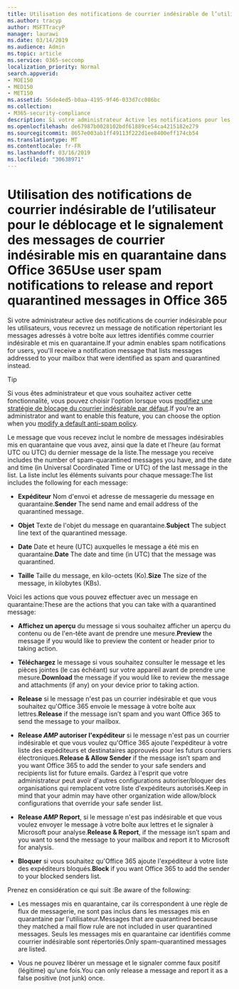 ```yaml
---
title: Utilisation des notifications de courrier indésirable de l’utilisateur pour le déblocage et le signalement des messages de courrier indésirable mis en quarantaine dans Office 365
ms.author: tracyp
author: MSFTTracyP
manager: laurawi
ms.date: 03/14/2019
ms.audience: Admin
ms.topic: article
ms.service: O365-seccomp
localization_priority: Normal
search.appverid:
- MOE150
- MED150
- MET150
ms.assetid: 56de4ed5-b0aa-4195-9f46-033d7cc086bc
ms.collection:
- M365-security-compliance
description: Si votre administrateur Active les notifications pour les utilisateurs, vous recevrez un message de notification répertoriant les messages envoyés à votre boîte aux lettres identifiés comme courriers indésirables, en masse ou par hameçonnage. Vous pouvez publier ou signaler des messages après leur notification.
ms.openlocfilehash: de67987b0028102bdf61889ce54ca4215182e279
ms.sourcegitcommit: 8657e003ab1ff49113f222d1ee8400eff174cb54
ms.translationtype: MT
ms.contentlocale: fr-FR
ms.lasthandoff: 03/16/2019
ms.locfileid: "30638971"
---
```

# <a name="use-user-spam-notifications-to-release-and-report-quarantined-messages-in-office-365"></a><span data-ttu-id="bec5f-104">Utilisation des notifications de courrier indésirable de l’utilisateur pour le déblocage et le signalement des messages de courrier indésirable mis en quarantaine dans Office 365</span><span class="sxs-lookup"><span data-stu-id="bec5f-104">Use user spam notifications to release and report quarantined messages in Office 365</span></span>

<span data-ttu-id="bec5f-105">Si votre administrateur active des notifications de courrier indésirable pour les utilisateurs, vous recevrez un message de notification répertoriant les messages adressés à votre boîte aux lettres identifiés comme courrier indésirable et mis en quarantaine.</span><span class="sxs-lookup"><span data-stu-id="bec5f-105">If your admin enables spam notifications for users, you'll receive a notification message that lists messages addressed to your mailbox that were identified as spam and quarantined instead.</span></span>
  
> [!TIP]
> <span data-ttu-id="bec5f-106">Si vous êtes administrateur et que vous souhaitez activer cette fonctionnalité, vous pouvez choisir l'option lorsque vous [modifiez une stratégie de blocage du courrier indésirable par défaut](https://go.microsoft.com/fwlink/?LinkId=800313).</span><span class="sxs-lookup"><span data-stu-id="bec5f-106">If you're an administrator and want to enable this feature, you can choose the option when you [modify a default anti-spam policy](https://go.microsoft.com/fwlink/?LinkId=800313).</span></span> 
  
<span data-ttu-id="bec5f-107">Le message que vous recevez inclut le nombre de messages indésirables mis en quarantaine que vous avez, ainsi que la date et l'heure (au format UTC ou UTC) du dernier message de la liste.</span><span class="sxs-lookup"><span data-stu-id="bec5f-107">The message you receive includes the number of spam-quarantined messages you have, and the date and time (in Universal Coordinated Time or UTC) of the last message in the list.</span></span> <span data-ttu-id="bec5f-108">La liste inclut les éléments suivants pour chaque message:</span><span class="sxs-lookup"><span data-stu-id="bec5f-108">The list includes the following for each message:</span></span>
  
- <span data-ttu-id="bec5f-109">**Expéditeur** Nom d'envoi et adresse de messagerie du message en quarantaine.</span><span class="sxs-lookup"><span data-stu-id="bec5f-109">**Sender** The send name and email address of the quarantined message.</span></span> 
    
- <span data-ttu-id="bec5f-110">**Objet** Texte de l'objet du message en quarantaine.</span><span class="sxs-lookup"><span data-stu-id="bec5f-110">**Subject** The subject line text of the quarantined message.</span></span> 
    
- <span data-ttu-id="bec5f-111">**Date** Date et heure (UTC) auxquelles le message a été mis en quarantaine.</span><span class="sxs-lookup"><span data-stu-id="bec5f-111">**Date** The date and time (in UTC) that the message was quarantined.</span></span> 
    
- <span data-ttu-id="bec5f-112">**Taille** Taille du message, en kilo-octets (Ko).</span><span class="sxs-lookup"><span data-stu-id="bec5f-112">**Size** The size of the message, in kilobytes (KBs).</span></span> 
    
<span data-ttu-id="bec5f-113">Voici les actions que vous pouvez effectuer avec un message en quarantaine:</span><span class="sxs-lookup"><span data-stu-id="bec5f-113">These are the actions that you can take with a quarantined message:</span></span>

- <span data-ttu-id="bec5f-114">**Affichez un aperçu** du message si vous souhaitez afficher un aperçu du contenu ou de l'en-tête avant de prendre une mesure.</span><span class="sxs-lookup"><span data-stu-id="bec5f-114">**Preview** the message if you would like to preview the content or header prior to taking action.</span></span>

- <span data-ttu-id="bec5f-115">**Téléchargez** le message si vous souhaitez consulter le message et les pièces jointes (le cas échéant) sur votre appareil avant de prendre une mesure.</span><span class="sxs-lookup"><span data-stu-id="bec5f-115">**Download** the message if you would like to review the message and attachments (if any) on your device prior to taking action.</span></span>

- <span data-ttu-id="bec5f-116">**Release** si le message n'est pas un courrier indésirable et que vous souhaitez qu'Office 365 envoie le message à votre boîte aux lettres.</span><span class="sxs-lookup"><span data-stu-id="bec5f-116">**Release** if the message isn’t spam and you want Office 365 to send the message to your mailbox.</span></span>

- <span data-ttu-id="bec5f-117">**Release _AMP_ autoriser l'expéditeur** si le message n'est pas un courrier indésirable et que vous voulez qu'Office 365 ajoute l'expéditeur à votre liste des expéditeurs et destinataires approuvés pour les futurs courriers électroniques.</span><span class="sxs-lookup"><span data-stu-id="bec5f-117">**Release & Allow Sender** if the message isn’t spam and you want Office 365 to add the sender to your safe senders and recipients list for future emails.</span></span> <span data-ttu-id="bec5f-118">Gardez à l'esprit que votre administrateur peut avoir d'autres configurations autoriser/bloquer des organisations qui remplacent votre liste d'expéditeurs autorisés.</span><span class="sxs-lookup"><span data-stu-id="bec5f-118">Keep in mind that your admin may have other organization wide allow/block configurations that override your safe sender list.</span></span>

- <span data-ttu-id="bec5f-119">**Release _AMP_ Report**, si le message n'est pas indésirable et que vous voulez envoyer le message à votre boîte aux lettres et le signaler à Microsoft pour analyse.</span><span class="sxs-lookup"><span data-stu-id="bec5f-119">**Release & Report**, if the message isn’t spam and you want to send the message to your mailbox and report it to Microsoft for analysis.</span></span>

- <span data-ttu-id="bec5f-120">**Bloquer** si vous souhaitez qu'Office 365 ajoute l'expéditeur à votre liste des expéditeurs bloqués.</span><span class="sxs-lookup"><span data-stu-id="bec5f-120">**Block** if you want Office 365 to add the sender to your blocked senders list.</span></span>

<span data-ttu-id="bec5f-121">Prenez en considération ce qui suit :</span><span class="sxs-lookup"><span data-stu-id="bec5f-121">Be aware of the following:</span></span>
  
- <span data-ttu-id="bec5f-122">Les messages mis en quarantaine, car ils correspondent à une règle de flux de messagerie, ne sont pas inclus dans les messages mis en quarantaine par l'utilisateur.</span><span class="sxs-lookup"><span data-stu-id="bec5f-122">Messages that are quarantined because they matched a mail flow rule are not included in user quarantined messages.</span></span> <span data-ttu-id="bec5f-123">Seuls les messages mis en quarantaine car identifiés comme courrier indésirable sont répertoriés.</span><span class="sxs-lookup"><span data-stu-id="bec5f-123">Only spam-quarantined messages are listed.</span></span>
    
- <span data-ttu-id="bec5f-124">Vous ne pouvez libérer un message et le signaler comme faux positif (légitime) qu'une fois.</span><span class="sxs-lookup"><span data-stu-id="bec5f-124">You can only release a message and report it as a false positive (not junk) once.</span></span>
    

